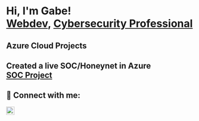 <h1>Hi, I'm Gabe! <br/><a href="https://gabeholcomb.com">Webdev</a>, <a href="https://www.linkedin.com/in/gabeholcomb/">Cybersecurity Professional</a>

  <h2> Azure Cloud Projects <h2>
    Created a live SOC/Honeynet in Azure <br> <a href ="https://github.com/gabeholcomb/Azure-Soc/blob/main/README.md">SOC Project</a>

<h2> 🤳 Connect with me:</h2>

[<img align="left" alt="gabeholcomb | LinkedIn" width="22px" src="https://cdn.jsdelivr.net/npm/simple-icons@v3/icons/linkedin.svg" />][linkedin]

[linkedin]: https://www.linkedin.com/in/gabeholcomb/

<!--
**gabeholcomb/gabeholcomb** is a ✨ _special_ ✨ repository because its `README.md` (this file) appears on your GitHub profile.

Here are some ideas to get you started:

- 🔭 I’m currently working on ...
- 🌱 I’m currently learning ...
- 👯 I’m looking to collaborate on ...
- 🤔 I’m looking for help with ...
- 💬 Ask me about ...
- 📫 How to reach me: ...
- 😄 Pronouns: ...
- ⚡ Fun fact: ...
-->
